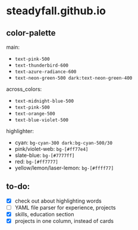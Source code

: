 # steadyfall.github.io

## color-palette
main:
- `text-pink-500`
- `text-thunderbird-600`
- `text-azure-radiance-600`
- `text-neon-green-500 dark:text-neon-green-400`

across_colors:
- `text-midnight-blue-500`
- `text-pink-500`
- `text-orange-500`
- `text-blue-violet-500`

highlighter:
- cyan: `bg-cyan-300 dark:bg-cyan-500/30`
- pink/violet-web: `bg-[#ff77e4]`
- slate-blue: `bg-[#7777ff]`
- red: `bg-[#ff7777]`
- yellow/lemon/laser-lemon: `bg-[#ffff77]`

## to-do:
- [x] check out about highlighting words
- [ ] YAML file parser for experience, projects
- [x] skills, education section
- [x] projects in one column, instead of cards
